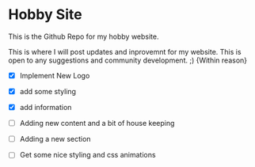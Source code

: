 # Hobby Site

This is the Github Repo for my hobby website.

This is where I will post updates and inprovemnt for my website.
This is open to any suggestions and community development. ;) {Within reason}

- [x] Implement New Logo
- [x] add some styling
- [x] add information
- [ ] Adding new content and a bit of house keeping
- [ ] Adding a new section
- [ ] Get some nice styling and css animations

